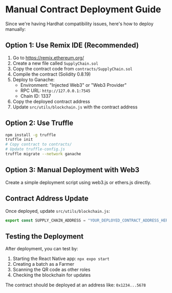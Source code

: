 # Manual Contract Deployment Guide

Since we're having Hardhat compatibility issues, here's how to deploy manually:

## Option 1: Use Remix IDE (Recommended)

1. Go to https://remix.ethereum.org/
2. Create a new file called `SupplyChain.sol`
3. Copy the contract code from `contracts/SupplyChain.sol`
4. Compile the contract (Solidity 0.8.19)
5. Deploy to Ganache:
   - Environment: "Injected Web3" or "Web3 Provider"
   - RPC URL: `http://127.0.0.1:7545`
   - Chain ID: 1337
6. Copy the deployed contract address
7. Update `src/utils/blockchain.js` with the contract address

## Option 2: Use Truffle

```bash
npm install -g truffle
truffle init
# Copy contract to contracts/
# Update truffle-config.js
truffle migrate --network ganache
```

## Option 3: Manual Deployment with Web3

Create a simple deployment script using web3.js or ethers.js directly.

## Contract Address Update

Once deployed, update `src/utils/blockchain.js`:

```javascript
export const SUPPLY_CHAIN_ADDRESS = "YOUR_DEPLOYED_CONTRACT_ADDRESS_HERE";
```

## Testing the Deployment

After deployment, you can test by:

1. Starting the React Native app: `npx expo start`
2. Creating a batch as a Farmer
3. Scanning the QR code as other roles
4. Checking the blockchain for updates

The contract should be deployed at an address like: `0x1234...5678`

